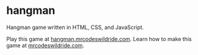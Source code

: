 # hangman

Hangman game written in HTML, CSS, and JavaScript.

Play this game at [hangman.mrcodeswildride.com](https://hangman.mrcodeswildride.com/).
Learn how to make this game at [mrcodeswildride.com](https://www.mrcodeswildride.com/).
